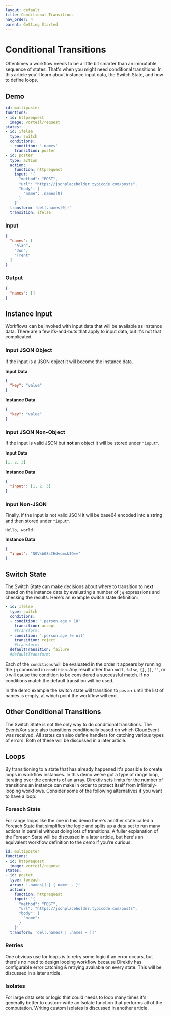 ```yaml
---
layout: default
title: Conditional Transitions
nav_order: 4
parent: Getting Started
---
```


# Conditional Transitions 

Oftentimes a workflow needs to be a little bit smarter than an immutable sequence of states. That's when you might need conditional transitions. In this article you'll learn about instance input data, the Switch State, and how to define loops.

## Demo 

```yaml
id: multiposter
functions:
- id: httprequest
  image: vorteil/request
states:
- id: ifelse
  type: switch
  conditions:
  - condition: '.names'
    transition: poster
- id: poster
  type: action
  action:
    function: httprequest
    input: '{
      "method": "POST",
      "url": "https://jsonplaceholder.typicode.com/posts",
      "body": {
        "name": .names[0]	
      }
    }'
  transform: 'del(.names[0])'
  transition: ifelse
```

### Input 

```json
{
  "names": [
    "Alan",
    "Jon",
    "Trent"
  ]
}
```

### Output

```json
{
  "names": []
}
```

## Instance Input

Workflows can be invoked with input data that will be available as instance data. There are a few ifs-and-buts that apply to input data, but it's not that complicated.   

### Input JSON Object

If the input is a JSON object it will become the instance data.

**Input Data**

```json
{
  "key": "value"	
}
```

**Instance Data**

```json
{
  "key": "value"	
}
```

### Input JSON Non-Object

If the input is valid JSON but **not** an object it will be stored under `"input"`.

**Input Data**

```json
[1, 2, 3]
```

**Instance Data**

```json
{
  "input": [1, 2, 3]	
}
```

### Input Non-JSON

Finally, if the input is not valid JSON it will be base64 encoded into a string and then stored under `"input"`.

```
Hello, world!
```

**Instance Data**

```json
{
  "input": "SGVsbG8sIHdvcmxkIQ=="	
}
```

## Switch State

The Switch State can make decisions about where to transition to next based on the instance data by evaluating a number of `jq` expressions and checking the results. Here's an example switch state definition:

```yaml
- id: ifelse
  type: switch
  conditions:
  - condition: '.person.age > 18'
    transition: accept
    #transform:
  - condition: '.person.age != nil'
    transition: reject
    #transform:
  defaultTransition: failure
  #defaultTransform: 
```

Each of the `conditions` will be evaluated in the order it appears by running the `jq` command in `condition`. Any result other than `null`, `false`, `{}`, `[]`, `""`, or `0` will cause the condition to be considered a successful match. If no conditions match the default transition will be used. 

In the demo example the switch state will transition to `poster` until the list of names is empty, at which point the workflow will end.

## Other Conditional Transitions

The Switch State is not the only way to do conditional transitions. The EventsXor state also transitions conditionally based on which CloudEvent was received. All states can also define handlers for catching various types of errors. Both of these will be discussed in a later article.

## Loops

By transitioning to a state that has already happened it's possible to create loops in workflow instances. In this demo we've got a type of range loop, iterating over the contents of an array. Direktiv sets limits for the number of transitions an instance can make in order to protect itself from infinitely-looping workflows. Consider some of the following alternatives if you want to have a loop:

### Foreach State

For range loops like the one in this demo there's another state called a Foreach State that simplifies the logic and splits up a data set to run many actions in parallel without doing lots of transitions. A fuller explanation of the Foreach State will be discussed in a later article, but here's an equivalent workflow definition to the demo if you're curious:

```yaml
id: multiposter
functions:
- id: httprequest
  image: vorteil/request
states:
- id: poster
  type: foreach
  array: '.names[] | { name: . }'
  action:
    function: httprequest
    input: '{
      "method": "POST",
      "url": "https://jsonplaceholder.typicode.com/posts",
      "body": {
        "name": .	
      }
    }'
  transform: 'del(.names) | .names = []'
```

### Retries

One obvious use for loops is to retry some logic if an error occurs, but there's no need to design looping workflow because Direktiv has configurable error catching & retrying available on every state. This will be discussed in a later article.

### Isolates

For large data sets or logic that could needs to loop many times it's generally better to custom-write an Isolate function that performs all of the computation. Writing custom Isolates is discussed in another article.
